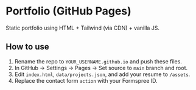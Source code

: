 # Portfolio (GitHub Pages)

Static portfolio using HTML + Tailwind (via CDN) + vanilla JS.

## How to use
1. Rename the repo to `YOUR_USERNAME.github.io` and push these files.
2. In GitHub → Settings → Pages → Set source to `main` branch and root.
3. Edit `index.html`, `data/projects.json`, and add your resume to `/assets`.
4. Replace the contact form `action` with your Formspree ID.
